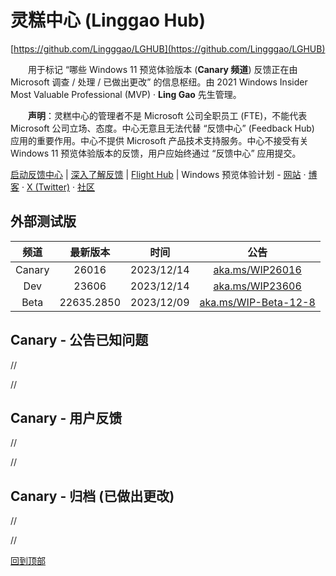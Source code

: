 # 灵糕中心 (Linggao Hub)

[https://github.com/Lingggao/LGHUB](https://github.com/Lingggao/LGHUB)

&emsp;&emsp;用于标记 “哪些 Windows 11 预览体验版本 (**Canary 频道**) 反馈正在由 Microsoft 调查 / 处理 / 已做出更改” 的信息枢纽。由 2021 Windows Insider Most Valuable Professional (MVP) · **Ling Gao** 先生管理。

&emsp;&emsp;**声明**：灵糕中心的管理者不是 Microsoft 公司全职员工 (FTE)，不能代表 Microsoft 公司立场、态度。中心无意且无法代替 “反馈中心” (Feedback Hub) 应用的重要作用。中心不提供 Microsoft 产品技术支持服务。中心不接受有关 Windows 11 预览体验版本的反馈，用户应始终通过 “反馈中心” 应用提交。

[启动反馈中心](https://aka.ms/fbh) | [深入了解反馈](https://learn.microsoft.com/zh-cn/windows-insider/feedback) | [Flight Hub](https://learn.microsoft.com/en-us/windows-insider/flight-hub) | Windows 预览体验计划 - [网站](https://www.microsoft.com/zh-cn/windowsinsider) · [博客](https://blogs.windows.com/windows-insider) · [X (Twitter)](https://twitter.com/windowsinsider) · [社区](https://answers.microsoft.com/zh-hans/insider/forum)

## 外部测试版

|  频道  |  最新版本  |    时间    |                     公告                     |
| :----: | :--------: | :--------: | :------------------------------------------: |
| Canary |   26016    | 2023/12/14 |      [aka.ms/WIP26016](aka.ms/WIP26016)      |
|  Dev   |   23606    | 2023/12/14 |      [aka.ms/WIP23606](aka.ms/WIP23606)      |
|  Beta  | 22635.2850 | 2023/12/09 | [aka.ms/WIP-Beta-12-8](aka.ms/WIP-Beta-12-8) |

## Canary - 公告已知问题

//

//

## Canary - 用户反馈

//

//

## Canary - 归档 (已做出更改)

//

//

[回到顶部](https://github.com/Lingggao/LGHUB#%E7%81%B5%E7%B3%95%E4%B8%AD%E5%BF%83-linggao-hub)